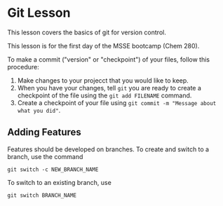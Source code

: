 # Git Lesson

This lesson covers the basics of git for version control.

This lesson is for the first day of the MSSE bootcamp (Chem 280).

To make a commit ("version" or "checkpoint") of your files, follow this procedure:

1. Make changes to your projecct that you would like to keep.
2. When you have your changes, tell `git` you are ready to create a checkpoint of the file using the `git add FILENAME` command.
3. Create a checkpoint of your file using `git commit -m "Message about what you did"`.

## Adding Features
Features should be developed on branches.
To create and switch to a branch, use the command

`git switch -c NEW_BRANCH_NAME`

To switch to an existing branch, use

`git switch BRANCH_NAME`